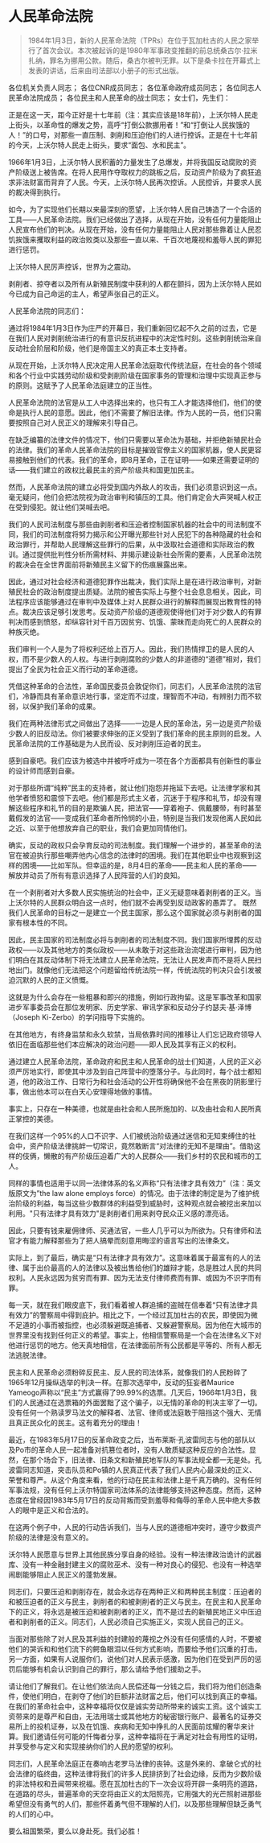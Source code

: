 # 人民革命法院

> 1984年1月3日，新的人民革命法院（TPRs）在位于瓦加杜古的人民之家举行了首次会议。本次被起诉的是1980年军事政变推翻的前总统桑古尔·拉米扎纳，罪名为挪用公款。随后，桑古尔被判无罪。以下是桑卡拉在开幕式上发表的讲话，后来由司法部以小册子的形式出版。

各位机关负责人同志；
各位CNR成员同志；
各位革命政府成员同志；
各位同志人民革命法院成员；
各位民主和人民革命的战士同志；
女士们，先生们：

正是在这一天，距今正好是十七年前（注：其实应该是18年前），上沃尔特人民走上街头，以革命性的爆发之势，高呼“打倒公款挪用者！”和“打倒让人民挨饿的人！”的口号，对那些一直压制、剥削和压迫他们的人进行控诉。正是在十七年前的今天，上沃尔特人民走上街头，要求“面包、水和民主”。

1966年1月3日，上沃尔特人民积蓄的力量发生了总爆发，并将我国反动腐败的资产阶级送上被告席。在将人民用作夺取权力的跳板之后，反动资产阶级为了疯狂追求非法财富而背弃了人民。今天，上沃尔特人民再次控诉。人民控诉，并要求人民的裁决得到执行。

如今，为了实现他们长期以来最深刻的愿望，上沃尔特人民自己铸造了一个合适的工具——人民革命法院。我们已经做出了选择，从现在开始，没有任何力量能阻止人民宣布他们的判决。从现在开始，没有任何力量能阻止人民对那些靠着让人民忍饥挨饿来攫取利益的政治败类以及那些一直以来、千百次地蔑视和羞辱人民的罪犯进行惩罚。

上沃尔特人民厉声控诉，世界为之震动。

剥削者、掠夺者以及所有从新殖民制度中获利的人都在颤抖，因为上沃尔特人民如今已成为自己命运的主人，希望声张自己的正义。

人民革命法院的同志们：

通过将1984年1月3日作为庄严的开幕日，我们重新回忆起不久之前的过去，它是在我们人民对剥削统治进行的有意识反抗进程中的决定性时刻。这些剥削统治来自反动社会阶层和阶级，他们是帝国主义的真正本土支持者。

从现在开始，上沃尔特人民决定用人民革命法庭取代传统法庭，在社会的各个领域和各个行业中实践劳动阶级和受剥削阶级在国家事务的管理和治理中实现真正参与的原则。这赋予了人民革命法庭建立的正当性。

人民革命法院的法官是从工人中选择出来的，也只有工人才能选择他们，他们的使命是执行人民的意愿。因此，他们不需要了解旧法律。作为人民的一员，他们只需要按照自己对人民正义的理解来引导自己。

在缺乏编纂的法律文件的情况下，他们只需要以革命法为基础，并拒绝新殖民社会的法律。我们的革命人民革命法院的目标是摧毁官僚主义的国家机器，使人民更容易接触到他们的代表。我们的革命，即8月革命，正在证明——如果还需要证明的话——我们建立的政权比最民主的资产阶级共和国更加民主。

然而，人民革命法院的建立必将受到国内外敌人的攻击，我们必须意识到这一点。毫无疑问，他们会把法院视为政治审判和镇压的工具。他们肯定会大声哭喊人权正在受到侵犯。就让他们哭喊去吧。

我们的人民司法制度与那些由剥削者和压迫者控制国家机器的社会中的司法制度不同，我们的司法制度将努力揭示和公开曝光那些针对人民犯下的各种隐藏的社会和政治罪行，并帮助人民理解这些罪行的后果，从中汲取社会道德和实际政治的教训。通过提供批判性分析所需材料、并揭示建设新社会所需的要素，人民革命法院的裁决会在全世界面前将新殖民主义留下的伤痕展露出来。

因此，通过对社会经济和道德犯罪作出裁决，我们实际上是在进行政治审判，对新殖民社会的政治制度提出质疑。法院的被告实际上与整个社会息息相关。因此，司法程序应该能够通过在审判中及媒体上对人民群众进行的解释而展现出教育性的特点。裁决应该足够引发思考。反动资产阶级的道德观使得他们对于对少数人的有罪判决而感到愤怒，却纵容针对千百万因贫穷、饥饿、蒙昧而走向死亡的人民群众的种族灭绝。

我们审判一个人是为了将权利还给上百万人。因此，我们热情捍卫的是人民的人权，而不是少数人的人权。与进行剥削腐败的少数人的非道德的“道德”相对，我们提出了全民为社会正义而行动的革命道德。

凭借这种革命的合法性，革命国民委员会敦促你们，同志们，人民革命法院的法官们，冷静而具有革命意识地行事，坚定而不过度，理智而不冲动，有辨别力而不软弱，以保护我们革命的成果。

我们在两种法律形式之间做出了选择——一边是人民的革命法，另一边是资产阶级少数人的旧反动法。你们被要求伸张的正义受到了我们革命的民主原则的启发。人民革命法院的工作基础是为人民而设、反对剥削压迫者的民主。

感到自豪吧。我们应该为被选中并被呼吁成为一项在各个方面都具有创新性的事业的设计师而感到自豪。

对于那些所谓“纯粹”民主的支持者，就让他们抱怨并拖延下去吧。让法律学家和其他学者愤怒和震惊下去吧。他们都是形式主义者，沉迷于于程序和礼节，却没有理解这些程序和礼节的目的是欺骗人民，把法官——穿着袍子、佩戴腰带，有时甚至戴假发的法官——变成我们革命者所怜悯的小丑，特别是当我们发现他离人民如此之近、以至于他想放弃自己的职业，我们会更加同情他们。

确实，反动的政权只会孕育反动的司法制度。我们理解一个进步的，甚至革命的法官在被迫执行那些嘲弄他内心信念的法律时的困境。我们在其他职业中也观察到这样的困境——比如军队。但幸运的是，8月4日的革命——民主和人民的革命——解放并动员了所有有意识选择了人民阵营的人们的良知。

在一个剥削者对大多数人民实施统治的社会中，正义无疑意味着剥削者的正义。当上沃尔特的人民群众明白这一点时，他们就不会再受到反动政客的愚弄了。 既然我们人民革命的目标之一是建立一个民主国家，那么这个国家就必须与剥削者的国家有根本性的不同。

因此，民主国家的司法制度必将与剥削者的司法制度不同。我们国家所埋葬的反动政权——以及其他地方的类似政权——从未敢于对这些政治流氓进行审判，因为他们明白在其反动体制下将无法建立人民革命法院，无法让人民发声而不是将人民扫地出门。就像他们无法把这个问题留给传统法院一样，传统法院的判决只会引发被迫沉默的人民的正义愤慨。

这就是为什么会存在一些粗暴和即兴的措施，例如行政拘留。这是军事改革和国家进步军事委员会在那位发明家、历史学家、审讯学家和反动分子约瑟夫·基·泽博（Joseph Ki-Zerbo）的学问指导下实施的。

在其他地方，有终身监禁和永久软禁，当局依靠时间的推移让人们忘记政府领导人依旧在面临那些他们本应解决的政治问题——即人民及其享有正义的权利。

通过建立人民革命法院，革命政府和民主和人民革命的战士们知道，人民的正义必须严厉地实行，即使其中涉及到自己阵营中的堕落分子。与此同时，每个战士都知道，他的政治工作、日常行为和社会活动的公开性将确保他不会在黑夜的阴影里行事，做出他本可以在白天心安理得地做的事情。

事实上，只存在一种美德，也就是由社会和人民所施加的、以及由社会和人民所真正掌控的美德。

在我们这样一个95%的人口不识字、人们被统治阶级通过迷信和无知束缚住的社会中，资产阶级法律挑衅一切常识，竟然敢断言“对法律的无知不是理由”。借助这样的伎俩，懒散的有产阶级压迫着广大的人民群众——我们乡村的农民和城市的工人。

同样的事情也适用于以同一法律体系的名义声称“只有法律才具有效力”（注：英文版原文为”the law alone employs force）的情况。由于法律的制定是为了维护统治阶级的利益，每当这些少数群体的利益受到威胁时，这种观点就会被挖出来加以利用。"只有法律才具有效力"是剥削者们用来剥夺民众正义感的漂亮话。

因此，只要有钱来雇佣律师、买通法官，一些人几乎可以为所欲为。只有律师和法官才有能力解释那些为了把人搞晕而刻意用晦涩的语言写出的法律条文。

实际上，到了最后，确实是“只有法律才具有效力”。这意味着属于最富有的人的法律、属于出价最高的人的法律以及被出售给他们的雄辩才能，总是胜过人民的共同权利。人民永远因为贫穷而有罪、因为无法支付律师费而有罪、或因为不识字而有罪。

每一天，就在我们眼皮底下，我们看着被人群追捕的盗贼在信奉着“只有法律才具有效力”的警察局中得到庇护。相比之下，一个经过瓦加杜古的农民，即使因为微不足道的小事而被指控，也必须躲避既追捕者、又躲避警察局。因为他在大城市的世界里没有找到任何正义的希望。事实上，他相信警察局是一个会在法律名义下对他进行惩罚的地方。他天真地相信，在法律面前所有公民都是平等的、所有人都无法逃脱法律。

民主和人民革命必须粉碎反民主、反人民的司法体系，就像我们的人民粉碎了1965年12月操纵选举的判决一样。在那次选举中，反动的狂妄者Maurice Yameogo声称以“民主”方式赢得了99.99%的选票。几天后，1966年1月3日，我们的人民通过在选票箱的外面罢黜了这个骗子，以无情的革命的判决主宰了一切。没有任何一个熟读罗马法文的解释者、法官、律师或法庭敢于阻挡这个强大、无情且真正民众化的民主。这有着充分的理由！

最近，在1983年5月17日的反革命政变之后，当布莱斯·孔波雷同志与他的部队以及Po市的革命人民一起准备对抗篡位者时，没有人敢质疑这种反应的合法性。显然，在那个场合下，旧法律、旧条文和新殖民地军队的军事法规全都一无是处。孔波雷同志知道，突击队员和Po镇的人民真正代表了我们人民内心最深处的正义、荣誉和尊严。从这个角度来看，他的行动在民主和法律上是千真万确的。没有任何军事法规，没有任何上沃尔特国家司法体系的法律能够支持这种态度。然而，这种态度在曾经因1983年5月17日的反动背叛而受到羞辱和侮辱的革命人民中绝大多数人的眼中是正义和合法的。

在这两个例子中，人民的行动告诉我们，当与人民的道德相冲突时，遵守少数资产阶级的法律是没有意义的。

沃尔特人民愿意与世界上其他民族分享自身的经验。没有一种法律政治诡计的武器库、没有一种金融封建主义的腐败巫术、没有一种对良心的侵犯、也没有一种选举闹剧能够阻止人民正义的蓬勃发展。

同志们，只要压迫和剥削存在，就会永远存在两种正义和两种民主制度：压迫者的和被压迫者的正义与民主，剥削者的和被剥削者的正义与民主。在民主和人民革命下的正义，将永远是被压迫和被剥削者的正义，而不是过去的新殖民地正义中压迫者和剥削者的正义。同志们，人民必须自己实施正义，实现人民自己的正义。

当面对那些除了对人民及其利益的封建般的蔑视之外没有任何感情的人时，不要被他们的哭诉和和他们流下的鳄鱼眼泪以任何方式影响，而要给予他们沉重的打击。另一方面，如果有人说服你们，说他们对人民表示感激，因为他们在受到严厉的惩罚后能够有机会认识到自己的罪行，那么请给予他们援助之手。

请让他们了解我们。在让他们依法向人民偿还每一分钱之后，我们将为他们创造条件，使他们明白，在剥夺了他们的巨额非法财富之后，他们可以找到真正的幸福。在我们的革命社会中，这种幸福将仅仅是诚实劳动所带来的诚实工资。这个诚实工资带来的是尊严和自由，无法用瑞士或其他地方的秘密银行账户、最著名的证券交易所上的投机证券，以及在饥饿、疾病和无知中挣扎的人民面前炫耀的奢华来计算。我们邀请任何可能的忏悔者分享，这种幸福将在于满足对社会有用性的证明，并享受参与定义和实现接纳你们的人民的愿望的权利。

同志们，人民革命法庭正在奏响古老罗马法律的丧钟。这是外来的、拿破仑式的社会法律的临终曲，这种法律将我们的许多人民排挤到了社会边缘，反而为少数阶级的非法特权和丑闻带来祝福。愿在瓦加杜古的下一次会议将开辟一条明亮的道路，在道路的尽头，普遍革命的天空将由正义的太阳照亮，它用强大的光芒照射进那些希望但没有勇气的人们，那些怀着勇气但不理解的人们，以及那些理解但缺乏勇气的人们的心中。

要么祖国繁荣，要么以身赴死。我们必胜！
